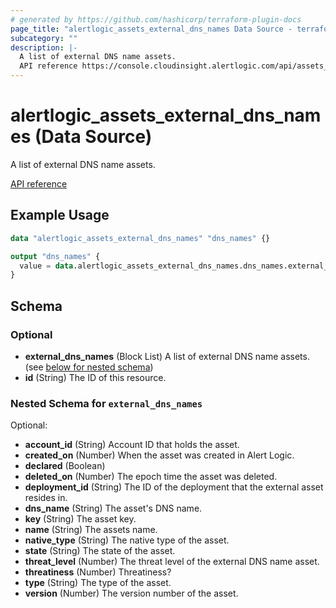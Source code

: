 ```yaml
---
# generated by https://github.com/hashicorp/terraform-plugin-docs
page_title: "alertlogic_assets_external_dns_names Data Source - terraform-provider-alertlogic"
subcategory: ""
description: |-
  A list of external DNS name assets.
  API reference https://console.cloudinsight.alertlogic.com/api/assets_query/#api-Queries-QueryAccountAssets
---
```


# alertlogic_assets_external_dns_names (Data Source)

A list of external DNS name assets.

[API reference](https://console.cloudinsight.alertlogic.com/api/assets_query/#api-Queries-QueryAccountAssets)

## Example Usage

```terraform
data "alertlogic_assets_external_dns_names" "dns_names" {}

output "dns_names" {
  value = data.alertlogic_assets_external_dns_names.dns_names.external_dns_names
}
```

<!-- schema generated by tfplugindocs -->
## Schema

### Optional

- **external_dns_names** (Block List) A list of external DNS name assets. (see [below for nested schema](#nestedblock--external_dns_names))
- **id** (String) The ID of this resource.

<a id="nestedblock--external_dns_names"></a>
### Nested Schema for `external_dns_names`

Optional:

- **account_id** (String) Account ID that holds the asset.
- **created_on** (Number) When the asset was created in Alert Logic.
- **declared** (Boolean)
- **deleted_on** (Number) The epoch time the asset was deleted.
- **deployment_id** (String) The ID of the deployment that the external asset resides in.
- **dns_name** (String) The asset's DNS name.
- **key** (String) The asset key.
- **name** (String) The assets name.
- **native_type** (String) The native type of the asset.
- **state** (String) The state of the asset.
- **threat_level** (Number) The threat level of the external DNS name asset.
- **threatiness** (Number) Threatiness?
- **type** (String) The type of the asset.
- **version** (Number) The version number of the asset.


